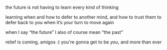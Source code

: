 the future is not having to learn every kind of thinking

learning when and how to defer to another mind, and how to trust them to defer back to you when it’s your turn to move again

when I say “the future” I also of course mean “the past”

relief is coming, amigos :) you're gonna get to be *you*, and more than ever
